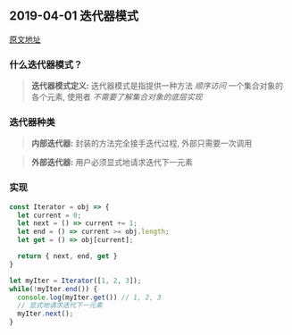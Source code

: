 ## 2019-04-01 迭代器模式

[原文地址](https://godbmw.com/passages/2018-11-06-iter-pattern/)

### 什么迭代器模式？

> **迭代器模式定义:** 迭代器模式是指提供一种方法 *顺序访问* 一个集合对象的各个元素, 使用者 *不需要了解集合对象的底层实现*

### 迭代器种类

> **内部迭代器:** 封装的方法完全接手迭代过程, 外部只需要一次调用

> **外部迭代器:** 用户必须显式地请求迭代下一元素

### 实现

```javascript
const Iterator = obj => {
  let current = 0;
  let next = () => current += 1;
  let end = () => current >= obj.length;
  let get = () => obj[current];

  return { next, end, get }
}

let myIter = Iterator([1, 2, 3]);
while(!myIter.end()) {
  console.log(myIter.get()) // 1, 2, 3
  // 显式地请求迭代下一元素
  myIter.next();
}
```
